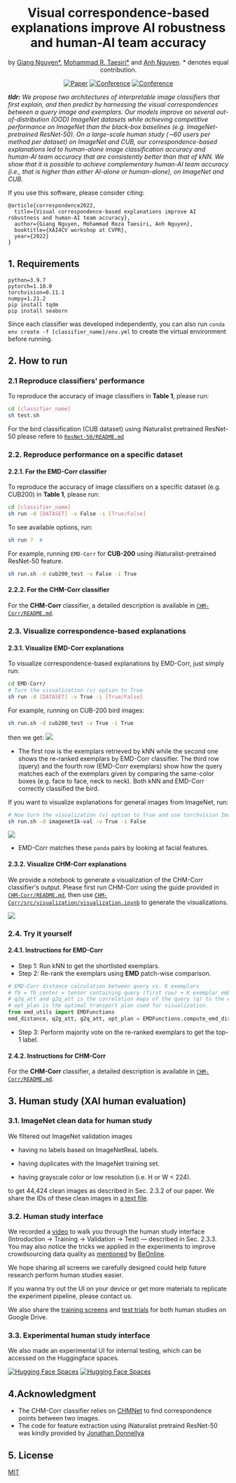<div align="center">    
 
# Visual correspondence-based explanations improve AI robustness and human-AI team accuracy 
by [Giang Nguyen*](https://giangnguyen2412.github.io/), [Mohammad R. Taesiri*](https://taesiri.com/) and [Anh Nguyen](https://anhnguyen.me/). * denotes equal contribution.

[![Paper](http://img.shields.io/badge/paper-arxiv.TBD-B31B1B.svg)]()
[![Conference](http://img.shields.io/badge/XAI4CV@CVPR-2022-4b44ce.svg)](https://xai4cv.github.io/workshop)
[![Conference](http://img.shields.io/badge/poster-4b44ce.svg)](https://www.dropbox.com/s/1neko0pjbexlsjf/p49.pdf?dl=0)
</div> 

_**tldr:** We propose two architectures of interpretable image classifiers that first explain, and then predict by harnessing the visual correspondences between a query image and exemplars.
Our models improve on several out-of-distribution (OOD) ImageNet datasets while achieving competitive performance on ImageNet than the black-box baselines (e.g. ImageNet-pretrained ResNet-50). 
On a large-scale human study (∼60 users per method per dataset) on ImageNet and CUB, our correspondence-based explanations led to human-alone image classification accuracy and human-AI team accuracy that are consistently better than that of kNN. 
We show that it is possible to achieve complementary human-AI team accuracy (i.e., that is higher than either AI-alone or human-alone), on ImageNet and CUB._   

If you use this software, please consider citing:

    @article{correspondence2022,
      title={Visual correspondence-based explanations improve AI robustness and human-AI team accuracy},
      author={Giang Nguyen, Mohammad Reza Taesiri, Anh Nguyen},
      booktitle={XAI4CV workshop at CVPR},
      year={2022}
    }

## 1. Requirements
```
python=3.9.7
pytorch=1.10.0
torchvision=0.11.1
numpy=1.21.2
pip install tqdm
pip install seaborn
```
Since each classifier was developed independently, you can also run ```conda env create -f [classifier_name]/env.yml``` to create the virtual environment before running.

## 2. How to run
### 2.1 Reproduce classifiers' performance

To reproduce the accuracy of image classifiers in **Table 1**, please run:
```bash
cd [classifier_name]
sh test.sh
```

For the bird classification (CUB dataset) using iNaturalist pretrained ResNet-50 please refere to [`ResNet-50/README.md`](https://github.com/anguyen8/visual-correspondence-XAI/blob/main/ResNet-50/README.md)


### 2.2. Reproduce performance on a specific dataset

#### 2.2.1. For the EMD-Corr classifier

To reproduce the accuracy of image classifiers on a specific dataset (e.g. CUB200) in **Table 1**, please run:
```bash
cd [classifier_name]
sh run -d [DATASET] -v False -i [True/False]
```

To see available options, run:
```bash
sh run ?  # 
```

For example, running ```EMD-Corr``` for **CUB-200** using iNaturalist-pretrained ResNet-50 feature.
```bash
sh run.sh -d cub200_test -v False -i True
```

#### 2.2.2. For the CHM-Corr classifier

For the **CHM-Corr** classifier, a detailed description is available in [`CHM-Corr/README.md`](https://github.com/anguyen8/visual-correspondence-XAI/blob/main/CHM-Corr/README.md).

### 2.3. Visualize correspondence-based explanations


#### 2.3.1. Visualize EMD-Corr explanations
To visualize correspondence-based explanations by EMD-Corr, just simply run:
```bash
cd EMD-Corr/
# Turn the visualization (v) option to True
sh run -d [DATASET] -v True -i [True/False]
```

For example, running on CUB-200 bird images:
```bash
sh run.sh -d cub200_test -v True -i True
```
then we get:
![](figs/Painted_Bunting_0004_16641.jpeg)
* The first row is the exemplars retrieved by kNN while the second one shows the re-ranked exemplars by EMD-Corr classifier.
The third row (query) and the fourth row (EMD-Corr exemplars) show how the query matches each of the exemplars given by comparing the same-color boxes (e.g. face to face, neck to neck).
Both kNN and EMD-Corr correctly classified the bird.

If you want to visualize explanations for general images from ImageNet, run:
```bash
# Now turn the visualization (v) option to True and use torchvision ImageNet-pretrained ResNet-50 feature (i - False)
sh run.sh -d imagenet1k-val -v True -i False
```

![](figs/ILSVRC2012_val_00003158.jpeg)
* EMD-Corr matches these ```panda``` pairs by looking at facial features. 

#### 2.3.2. Visualize CHM-Corr explanations

We provide a notebook to generate a visualization of the CHM-Corr classifier's output. Please first run CHM-Corr using the guide provided in [`CHM-Corr/README.md`](https://github.com/anguyen8/visual-correspondence-XAI/blob/main/CHM-Corr/README.md), then use [`CHM-Corr/src/visualization/visualization.ipynb`](https://github.com/anguyen8/visual-correspondence-XAI/blob/main/CHM-Corr/src/visualization/visualization.ipynb) to generate the visualizations.

![](figs/CHM-Corr-sample-visualization.jpeg)

### 2.4. Try it yourself
#### 2.4.1. Instructions for EMD-Corr
* Step 1: Run kNN to get the shortlisted exemplars. 
* Step 2: Re-rank the exemplars using **EMD** patch-wise comparison.
```python
# EMD-Corr distance calculation between query vs. K exemplars
# fb = fb_center = tensor containing query (first row) + K exemplar embeddings. e.g. 51x2048x7x7 where conv4_dim=2048x7x7.
# q2q_att and g2q_att is the correlation maps of the query (q) to the exemplars (g) or vice versa. 
# opt_plan is the optimal transport plan used for visualization.
from emd_utils import EMDFunctions
emd_distance, q2g_att, g2q_att, opt_plan = EMDFunctions.compute_emd_distance(K=50, fb_center, fb, use_uniform=False, num_patch=5)
```
* Step 3: Perform majority vote on the re-ranked exemplars to get the top-1 label.

#### 2.4.2. Instructions for CHM-Corr

For the **CHM-Corr** classifier, a detailed description is available in [`CHM-Corr/README.md`](https://github.com/anguyen8/visual-correspondence-XAI/blob/main/CHM-Corr/README.md).


## 3. Human study (XAI human evaluation)
### 3.1. ImageNet clean data for human study

We filtered out ImageNet validation images

* having no labels based on ImageNetReaL labels.

* having duplicates with the ImageNet training set.

* having grayscale color or low resolution (i.e. H or W < 224).

to get 44,424 clean images as described in Sec. 2.3.2 of our paper. We share the IDs of these clean images in [a text file](https://github.com/anguyen8/visual-correspondence-XAI/blob/b234be2d4cc42e865682c00a86cd63e2b0a9fe9c/EMD-Corr/clean_images/ImageNet_Clean.txt).

### 3.2. Human study interface

We recorded a [video](https://youtu.be/rJx-vGJBprw) to walk you through the human study interface (Introduction &rarr; Training &rarr; Validation &rarr; Test) &mdash; described in Sec. 2.3.3. You may also notice the tricks we applied in the experiments to improve crowdsourcing data quality as [mentioned](https://twitter.com/BeOnlineConf/status/1544355623743225859/photo/1) by [BeOnline](https://twitter.com/BeOnlineConf). 

We hope sharing all screens we carefully designed could help future research perform human studies easier.

If you wanna try out the UI on your device or get more materials to replicate the experiment pipeline, please contact us.

We also share the [training screens](https://drive.google.com/drive/folders/1S0ipBx8H8JDM-tERImHVHFz-YDwE2gf6?usp=sharing) and [test trials](https://drive.google.com/drive/folders/1EWC3hgivx1SA0V2bL2toBnNZvtJWnoGu?usp=sharing) for both human studies on Google Drive.

### 3.3. Experimental human study interface

We also made an experimental UI for internal testing, which can be accessed on the Huggingface spaces. 

[![Hugging Face Spaces](https://img.shields.io/badge/%F0%9F%A4%97%20Hugging%20Face-ImageNet-blue)](https://huggingface.co/spaces/XAI/VisualCorrespondenceHumanStudy)
[![Hugging Face Spaces](https://img.shields.io/badge/%F0%9F%A4%97%20Hugging%20Face-CUB-red)](https://huggingface.co/spaces/XAI/VisualCorrespondenceHumanStudy-CUB)

## 4.Acknowledgment

* The CHM-Corr classifier relies on [CHMNet](https://github.com/juhongm999/chm) to find correspondence points between two images.
* The code for feature extraction using iNaturalist pretraind ResNet-50 was kindly provided by [Jonathan Donnellya](mailto:jonathan.donnelly@maine.edu)

## 5. License
[MIT](LICENSE)
